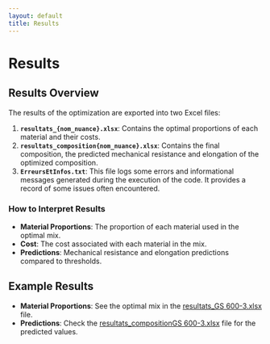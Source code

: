 ```yaml
---
layout: default
title: Results
---
```


# Results

## Results Overview

The results of the optimization are exported into two Excel files:
1. **`resultats_{nom_nuance}.xlsx`**: Contains the optimal proportions of each material and their costs.
2. **`resultats_composition{nom_nuance}.xlsx`**: Contains the final composition, the predicted mechanical resistance and elongation of the optimized composition.
3. **`ErreursEtInfos.txt`**: This file logs some errors and informational messages generated during the execution of the code. It provides a record of some issues often encountered.

### How to Interpret Results

- **Material Proportions**: The proportion of each material used in the optimal mix.
- **Cost**: The cost associated with each material in the mix.
- **Predictions**: Mechanical resistance and elongation predictions compared to thresholds.

## Example Results

- **Material Proportions**: See the optimal mix in the [resultats_GS 600-3.xlsx](https://salma-svg.github.io/projects/OCL/files/resultats_GS%20600-3.xlsx) file.
- **Predictions**: Check the [resultats_compositionGS 600-3.xlsx](https://salma-svg.github.io/projects/OCL/files/resultats_compositionGS%20600-3.xlsx) file for the predicted values.


